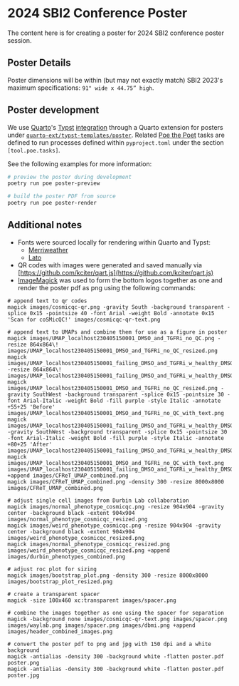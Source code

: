 # 2024 SBI2 Conference Poster

The content here is for creating a poster for 2024 SBI2 conference poster session.

## Poster Details

Poster dimensions will be within (but may not exactly match) SBI2 2023's maximum specifications: `91" wide x 44.75” high`.

## Poster development

We use [Quarto](https://github.com/quarto-dev/quarto-cli)'s [Typst](https://github.com/typst/typst) [integration](https://quarto.org/docs/output-formats/typst.html) through a Quarto extension for posters under [`quarto-ext/typst-templates/poster`](https://github.com/quarto-ext/typst-templates/tree/main/poster).
Related [Poe the Poet](https://poethepoet.natn.io/index.html) tasks are defined to run processes defined within `pyproject.toml` under the section `[tool.poe.tasks]`.

See the following examples for more information:

```bash
# preview the poster during development
poetry run poe poster-preview

# build the poster PDF from source
poetry run poe poster-render
```

## Additional notes

- Fonts were sourced locally for rendering within Quarto and Typst:
  - [Merriweather](https://fonts.google.com/specimen/Merriweather)
  - [Lato](https://fonts.google.com/specimen/Lato)
- QR codes with images were generated and saved manually via [https://github.com/kciter/qart.js](https://github.com/kciter/qart.js)
- [ImageMagick](http://www.imagemagick.org/) was used to form the bottom logos together as one and render the poster pdf as png using the following commands:

```shell
# append text to qr codes
magick images/cosmicqc-qr.png -gravity South -background transparent -splice 0x15 -pointsize 40 -font Arial -weight Bold -annotate 0x15 'Scan for coSMicQC!' images/cosmicqc-qr-text.png

# append text to UMAPs and combine them for use as a figure in poster
magick images/UMAP_localhost230405150001_DMSO_and_TGFRi_no_QC.png -resize 864x864\! images/UMAP_localhost230405150001_DMSO_and_TGFRi_no_QC_resized.png
magick images/UMAP_localhost230405150001_failing_DMSO_and_TGFRi_w_healthy_DMSO_Merged.pdf -resize 864x864\! images/UMAP_localhost230405150001_failing_DMSO_and_TGFRi_w_healthy_DMSO_Merged.png
magick images/UMAP_localhost230405150001_DMSO_and_TGFRi_no_QC_resized.png -gravity SouthWest -background transparent -splice 0x15 -pointsize 30 -font Arial-Italic -weight Bold -fill purple -style Italic -annotate +55+25 'Before' images/UMAP_localhost230405150001_DMSO_and_TGFRi_no_QC_with_text.png
magick images/UMAP_localhost230405150001_failing_DMSO_and_TGFRi_w_healthy_DMSO_Merged.png -gravity SouthWest -background transparent -splice 0x15 -pointsize 30 -font Arial-Italic -weight Bold -fill purple -style Italic -annotate +80+25 'After' images/UMAP_localhost230405150001_failing_DMSO_and_TGFRi_w_healthy_DMSO_Merged_with_text.png
magick images/UMAP_localhost230405150001_DMSO_and_TGFRi_no_QC_with_text.png images/UMAP_localhost230405150001_failing_DMSO_and_TGFRi_w_healthy_DMSO_Merged_with_text.png  +append images/CFReT_UMAP_combined.png
magick images/CFReT_UMAP_combined.png -density 300 -resize 8000x8000 images/CFReT_UMAP_combined.png

# adjust single cell images from Durbin Lab collaboration
magick images/normal_phenotype_cosmicqc.png -resize 904x904 -gravity center -background black -extent 904x904 images/normal_phenotype_cosmicqc_resized.png
magick images/weird_phenotype_cosmicqc.png -resize 904x904 -gravity center -background black -extent 904x904 images/weird_phenotype_cosmicqc_resized.png
magick images/normal_phenotype_cosmicqc_resized.png images/weird_phenotype_cosmicqc_resized.png +append images/durbin_phenotypes_combined.png

# adjust roc plot for sizing
magick images/bootstrap_plot.png -density 300 -resize 8000x8000 images/bootstrap_plot_resized.png

# create a transparent spacer
magick -size 100x460 xc:transparent images/spacer.png

# combine the images together as one using the spacer for separation
magick -background none images/cosmicqc-qr-text.png images/spacer.png images/waylab.png images/spacer.png images/dbmi.png +append images/header_combined_images.png

# convert the poster pdf to png and jpg with 150 dpi and a white background
magick -antialias -density 300 -background white -flatten poster.pdf poster.png
magick -antialias -density 300 -background white -flatten poster.pdf poster.jpg
```
